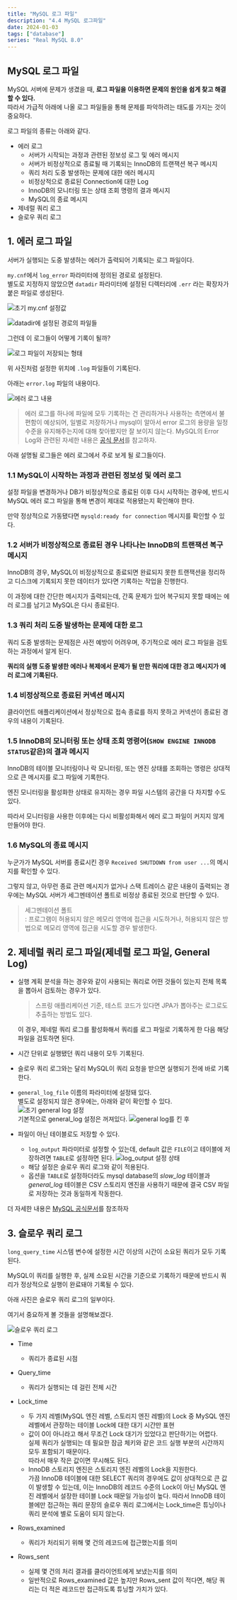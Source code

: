 ```yaml
---
title: "MySQL 로그 파일"
description: "4.4 MySQL 로그파일"
date: 2024-01-03
tags: ["database"]
series: "Real MySQL 8.0"
---
```


## MySQL 로그 파일

MySQL 서버에 문제가 생겼을 때, **로그 파일을 이용하면 문제의 원인을 쉽게 찾고 해결할 수 있다.**<br>
따라서 가급적 아래에 나올 로그 파일들을 통해 문제를 파악하려는 태도를 가지는 것이 중요하다.

로그 파일의 종류는 아래와 같다.

- 에러 로그
  - 서버가 시작되는 과정과 관련된 정보성 로그 및 에러 메시지
  - 서버가 비정상적으로 종료될 때 기록되는 InnoDB의 트랜잭션 복구 메시지
  - 쿼리 처리 도중 발생하는 문제에 대한 에러 메시지
  - 비정상적으로 종료된 Connection에 대한 Log
  - InnoDB의 모니터링 또는 상태 조회 명령의 결과 메시지
  - MySQL의 종료 메시지
- 제네럴 쿼리 로그
- 슬로우 쿼리 로그

## 1. 에러 로그 파일

서버가 실행되는 도중 발생하는 에러가 출력되어 기록되는 로그 파일이다.

`my.cnf`에서 `log_error` 파라미터에 정의된 경로로 설정된다.<br>
별도로 지정하지 않았으면 `datadir` 파라미터에 설정된 디렉터리에 `.err` 라는 확장자가 붙은 파일로 생성된다.

![초기 my.cnf 설정값](my-cnf.png)

![datadir에 설정된 경로의 파일들](datadir.png)

그런데 이 로그들이 어떻게 기록이 될까?

![로그 파일이 저장되는 형태](query-files.png)

위 사진처럼 설정한 위치에 `.log` 파일들이 기록된다.

아래는 `error.log` 파일의 내용이다.

![에러 로그 내용](error-log.png)

> 에러 로그를 하나에 파일에 모두 기록하는 건 관리하거나 사용하는 측면에서 불편함이 예상되어, 일별로 저장하거나 mysql이 알아서 error 로그의 용량을 일정 수준을 유지해주는지에 대해 찾아봤지만 잘 보이지 않는다.
> MySQL의 Error Log와 관련된 자세한 내용은 [공식 문서](https://dev.mysql.com/doc/refman/8.0/en/error-log-configuration.html)를 참고하자.

아래 설명될 로그들은 에러 로그에서 주로 보게 될 로그들이다.

### 1.1 MySQL이 시작하는 과정과 관련된 정보성 및 에러 로그

설정 파일을 변경하거나 DB가 비정상적으로 종료된 이후 다시 시작하는 경우에, 반드시 MySQL 에러 로그 파일을 통해 변경이 제대로 적용됐는지 확인해야 한다.

만약 정상적으로 가동됐다면 `mysqld:ready for connection` 메시지를 확인할 수 있다.

### 1.2 서버가 비정상적으로 종료된 경우 나타나는 InnoDB의 트랜잭션 복구 메시지

InnoDB의 경우, MySQL이 비정상적으로 종료되면 완료되지 못한 트랜잭션을 정리하고 디스크에 기록되지 못한 데이터가 있다면 기록하는 작업을 진행한다.

이 과정에 대한 간단한 메시지가 출력되는데, 간혹 문제가 있어 복구되지 못할 때에는 에러 로그를 남기고 MySQL은 다시 종료된다.

### 1.3 쿼리 처리 도중 발생하는 문제에 대한 로그

쿼리 도중 발생하는 문제점은 사전 예방이 어려우며, 주기적으로 에러 로그 파일을 검토하는 과정에서 알게 된다.

**쿼리의 실행 도중 발생한 에러나 복제에서 문제가 될 만한 쿼리에 대한 경고 메시지가 에러 로그에 기록된다.**

### 1.4 비정상적으로 종료된 커넥션 메시지

클라이언트 애플리케이션에서 정상적으로 접속 종료를 하지 못하고 커넥션이 종료된 경우의 내용이 기록된다.

### 1.5 InnoDB의 모니터링 또는 상태 조회 명령어(`SHOW ENGINE INNODB STATUS`같은)의 결과 메시지

InnoDB의 테이블 모니터링이나 락 모니터링, 또는 엔진 상태를 조회하는 명령은 상대적으로 큰 메시지를 로그 파일에 기록한다.

엔진 모니터링을 활성화한 상태로 유지하는 경우 파일 시스템의 공간을 다 차지할 수도 있다.

따라서 모니터링을 사용한 이후에는 다시 비활성화해서 에러 로그 파일이 커지지 않게 만들어야 한다.

### 1.6 MySQL의 종료 메시지

누군가가 MySQL 서버를 종료시킨 경우 `Received SHUTDOWN from user ...`의 메시지를 확인할 수 있다.

그렇지 않고, 아무런 종료 관련 메시지가 없거나 스택 트레이스 같은 내용이 출력되는 경우에는 MySQL 서버가 세그멘테이션 폴트로 비정상 종료된 것으로 판단할 수 있다.

> 세그멘테이션 폴트<br>
> : 프로그램이 허용되지 않은 메모리 영역에 접근을 시도하거나, 허용되지 않은 방법으로 메모리 영역에 접근을 시도할 경우 발생한다.<br>

## 2. 제네럴 쿼리 로그 파일(제네럴 로그 파일, General Log)

- 실행 계획 분석을 하는 경우와 같이 사용되는 쿼리로 어떤 것들이 있는지 전체 목록을 뽑아서 검토하는 경우가 있다.
  > 스프링 애플리케이션 기준, 테스트 코드가 있다면 JPA가 뽑아주는 로그로도 추출하는 방법도 있다. 

  이 경우, 제네럴 쿼리 로그를 활성화해서 쿼리를 로그 파일로 기록하게 한 다음 해당 파일을 검토하면 된다.

- 시간 단위로 실행됐던 쿼리 내용이 모두 기록된다.

- 슬로우 쿼리 로그와는 달리 MySQL이 쿼리 요청을 받으면 실행되기 전에 바로 기록한다.

- `general_log_file` 이름의 파라미터에 설정돼 있다.<br>
  별도로 설정되지 않은 경우에는, 아래와 같이 확인할 수 있다.
  ![초기 general log 설정](init-general-config.png)<br>
  기본적으로 general_log 설정은 꺼져있다.
  ![general log를 킨 후](see-general-log.png)

- 파일이 아닌 테이블로도 저장할 수 있다.<br>
  - `log_output` 파라미터로 설정할 수 있는데, default 값은 `FILE`이고 테이블에 저장하려면 `TABLE`로 설정하면 된다. 
    ![log_output 설정 상태](log-output-config.png)<br>
  - 해당 설정은 슬로우 쿼리 로그와 같이 적용된다.
  - 옵션을 `TABLE`로 설정하더라도 mysql database의 *slow_log* 테이블과 *general_log* 테이블은 CSV 스토리지 엔진을 사용하기 때문에 결국 CSV 파일로 저장하는 것과 동일하게 작동한다.

더 자세한 내용은 [MySQL 공식문서](https://dev.mysql.com/doc/refman/8.0/en/query-log.html)를 참조하자

## 3. 슬로우 쿼리 로그

`long_query_time` 시스템 변수에 설정한 시간 이상의 시간이 소요된 쿼리가 모두 기록된다.

MySQL이 쿼리를 실행한 후, 실제 소요된 시간을 기준으로 기록하기 때문에 반드시 쿼리가 정상적으로 실행이 완료돼야 기록될 수 있다.

아래 사진은 슬로우 쿼리 로그의 일부이다.

여기서 중요하게 볼 것들을 설명해보겠다.

![슬로우 쿼리 로그](slow-query-log.jpeg)

- Time
  - 쿼리가 종료된 시점
  
- Query_time
  - 쿼리가 실행되는 데 걸린 전체 시간

- Lock_time
  - 두 가지 레벨(MySQL 엔진 레벨, 스토리지 엔진 레벨)의 Lock 중 MySQL 엔진 레벨에서 관장하는 테이블 Lock에 대한 대기 시간만 표현
  - 값이 0이 아니라고 해서 무조건 Lock 대기가 있었다고 판단하기는 어렵다.<br>
    실제 쿼리가 실행되는 데 필요한 잠금 체키와 같은 코드 실행 부분의 시간까지 모두 포함되기 때문이다.<br>
    따라서 매우 작은 값이면 무시해도 된다.
  - InnoDB 스토리지 엔진은 스토리지 엔진 레벨의 Lock을 지원한다.<br>
    가끔 InnoDB 테이블에 대한 SELECT 쿼리의 경우에도 값이 상대적으로 큰 값이 발생할 수 있는데, 이는 InnoDB의 레코드 수준의 Lock이 아닌 MySQL 엔진 레벨에서 설장한 테이블 Lock 때문일 가능성이 높다. 따라서 InnoDB 테이블에만 접근하는 쿼리 문장의 슬로우 쿼리 로그에서는 Lock_time은 튜닝이나 쿼리 분석에 별로 도움이 되지 않는다.

- Rows_examined
  - 쿼리가 처리되기 위해 몇 건의 레코드에 접근했는지를 의미

- Rows_sent
  - 실제 몇 건의 처리 결과를 클라이언트에게 보냈는지를 의미
  - 일반적으로 Rows_examined 값은 높지만 Rows_sent 값이 적다면, 해당 쿼리는 더 적은 레코드만 접근하도록 튜닝할 가치가 있다. 